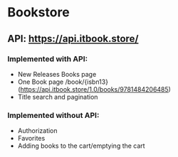 
# Bookstore

## API: https://api.itbook.store/

### Implemented with API:
* New Releases Books page
* One Book page /book/{isbn13}
  (https://api.itbook.store/1.0/books/9781484206485)
* Title search and pagination

### Implemented without API:
* Authorization
* Favorites
* Adding books to the cart/emptying the cart


